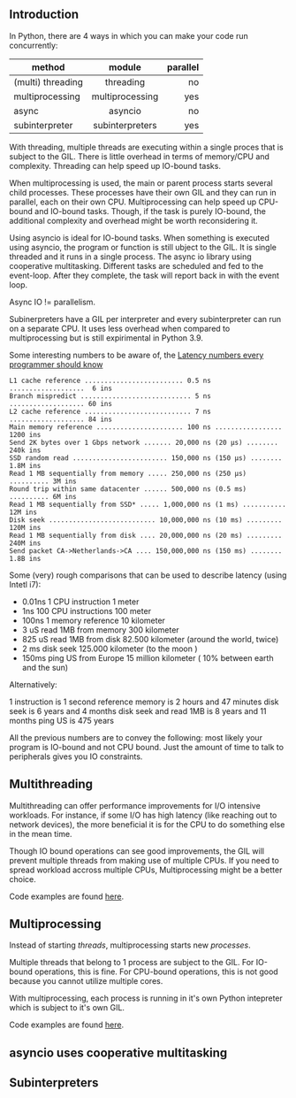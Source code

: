 ## Introduction

In Python, there are 4 ways in which you can make your code run concurrently:


| method        | module           | parallel  |
| ------------- |:-------------:| -----:|
| (multi) threading | threading | no |
| multiprocessing | multiprocessing      |   yes |
| async | asyncio      |    no |
| subinterpreter| subinterpreters      |    yes |


With threading, multiple threads are executing within a single proces that is subject to the GIL. There is little overhead in terms of memory/CPU and complexity. Threading can help speed up IO-bound tasks.

When multiprocessing is used, the main or parent process starts several child processes. These processes have their own GIL and they can run in parallel, each on their own CPU. Multiprocessing can help speed up CPU-bound and IO-bound tasks. Though, if the task is purely IO-bound, the additional complexity and overhead might be worth reconsidering it.

Using asyncio is ideal for IO-bound tasks. When something is executed using asyncio, the program or function is still ubject to the GIL. It is single threaded and it runs in a single process. The async io library using cooperative multitasking. Different tasks are scheduled and fed to the event-loop. After they complete, the task will report back in with the event loop. 

Async IO != parallelism.

Subinerpreters have a GIL per interpreter and every subinterpreter can run on a separate CPU. It uses less overhead when compared to multiprocessing but is still expirimental in Python 3.9.


Some interesting numbers to be aware of, the [Latency numbers every programmer should know](https://github.com/ardanlabs/gotraining/tree:/master/topics/go/language/arrays#industry-defined-latencies)

```
L1 cache reference ......................... 0.5 ns ...................  6 ins
Branch mispredict ............................ 5 ns ................... 60 ins
L2 cache reference ........................... 7 ns ................... 84 ins
Main memory reference ...................... 100 ns ................. 1200 ins           
Send 2K bytes over 1 Gbps network ....... 20,000 ns (20 µs) ........  240k ins
SSD random read ........................ 150,000 ns (150 µs) ........ 1.8M ins
Read 1 MB sequentially from memory ..... 250,000 ns (250 µs) .......... 3M ins
Round trip within same datacenter ...... 500,000 ns (0.5 ms) .......... 6M ins
Read 1 MB sequentially from SSD* ..... 1,000,000 ns (1 ms) ........... 12M ins
Disk seek ........................... 10,000,000 ns (10 ms) ......... 120M ins
Read 1 MB sequentially from disk .... 20,000,000 ns (20 ms) ......... 240M ins
Send packet CA->Netherlands->CA .... 150,000,000 ns (150 ms) ........ 1.8B ins
```

Some (very) rough comparisons that can be used to describe latency (using Intetl i7):
- 0.01ns    1 CPU instruction       1 meter 
- 1ns       100 CPU instructions    100 meter 
- 100ns     1 memory reference      10 kilometer
- 3 uS      read 1MB from memory    300 kilometer
- 825 uS    read 1MB from disk      82.500 kilometer (around the world, twice)
- 2 ms      disk seek               125.000 kilometer (to the moon )
- 150ms     ping US from Europe     15 million kilometer ( 10% between earth and the sun)

Alternatively:

1 instruction is 1 second
reference memory is 2 hours and 47 minutes
disk seek is 6 years and 4 months
disk seek and read 1MB is 8 years and 11 months
ping US is 475 years

All the previous numbers are to convey the following: most likely your program is IO-bound and not CPU bound. Just the amount of time to talk to peripherals gives you IO constraints.
## Multithreading

Multithreading can offer performance improvements for I/O intensive workloads. For instance, if some I/O has high latency (like reaching out to network devices), the more beneficial it is for the CPU to do something else in the mean time.

Though IO bound operations can see good improvements, the GIL will prevent multiple threads from making use of multiple CPUs. If you need to spread workload accross multiple CPUs, Multiprocessing might be a better choice.

Code examples are found [here](https://github.com/saidvandeklundert/python/blob/main/examples/concurrency/).


## Multiprocessing

Instead of starting _threads_, multiprocessing starts new _processes_.

Multiple threads that belong to 1 process are subject to the GIL. For IO-bound operations, this is fine. For CPU-bound operations, this is not good because you cannot utilize multiple cores.

With multiprocessing, each process is running in it's own Python intepreter which is subject to it's own GIL.

Code examples are found [here](https://github.com/saidvandeklundert/python/blob/main/examples/concurrency/).
## asyncio uses cooperative multitasking




## Subinterpreters